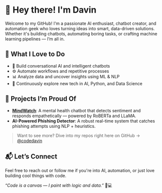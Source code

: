 # 👋 Hey there! I'm Davin

Welcome to my GitHub! I'm a passionate AI enthusiast, chatbot creator, and automation geek who loves turning ideas into smart, data-driven solutions. Whether it's building chatbots, automating boring tasks, or crafting machine learning pipelines — I’m all in.

## 🧠 What I Love to Do

- 🤖 Build conversational AI and intelligent chatbots
- ⚙️ Automate workflows and repetitive processes
- 📊 Analyze data and uncover insights using ML & NLP
- 🌱 Continuously explore new tech in AI, Python, and Data Science

## 🔧 Projects I’m Proud Of

- **[MindWatch]((https://github.com/codedavin/MindWatch))**: A mental health chatbot that detects sentiment and responds empathetically — powered by RoBERTa and LLaMA.
- **AI-Powered Phishing Detector**: A robust real-time system that catches phishing attempts using NLP + heuristics.

> Want to see more? Dive into my repos right here on GitHub → [@codedavin](https://github.com/codedavin)

## 📬 Let’s Connect

Feel free to reach out or follow me if you're into AI, automation, or just love building cool things with code.

*“Code is a canvas — I paint with logic and data.”* 🎨💻
